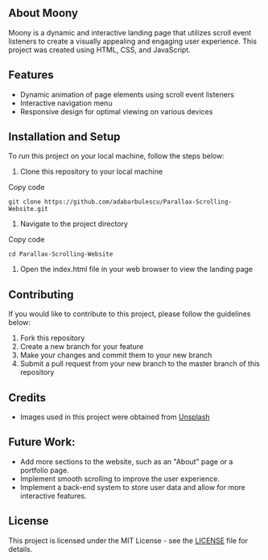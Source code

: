 About Moony
-----------

Moony is a dynamic and interactive landing page that utilizes scroll event listeners to create a visually appealing and engaging user experience. This project was created using HTML, CSS, and JavaScript.

Features
--------

-   Dynamic animation of page elements using scroll event listeners
-   Interactive navigation menu
-   Responsive design for optimal viewing on various devices

Installation and Setup
----------------------

To run this project on your local machine, follow the steps below:

1.  Clone this repository to your local machine

Copy code

`git clone https://github.com/adabarbulescu/Parallax-Scrolling-Website.git`

1.  Navigate to the project directory

Copy code

`cd Parallax-Scrolling-Website`

1.  Open the index.html file in your web browser to view the landing page

Contributing
------------

If you would like to contribute to this project, please follow the guidelines below:

1.  Fork this repository
2.  Create a new branch for your feature
3.  Make your changes and commit them to your new branch
4.  Submit a pull request from your new branch to the master branch of this repository

Credits
-------

-   Images used in this project were obtained from [Unsplash](https://unsplash.com/)

Future Work:
-------

-   Add more sections to the website, such as an "About" page or a portfolio page.
-   Implement smooth scrolling to improve the user experience.
-   Implement a back-end system to store user data and allow for more interactive features.


License
-------

This project is licensed under the MIT License - see the [LICENSE](https://chat.openai.com/chat/LICENSE) file for details.
